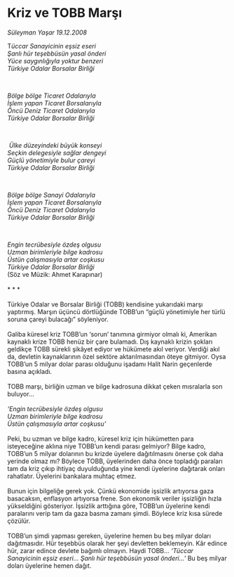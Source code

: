 # Kriz ve TOBB Marşı

*Süleyman Yaşar 19.12.2008*

<div class="taraf_structure_2col_1zq">
<div class="margen_n">



 <p></p><p>T<i>üccar Sanayicinin eşsiz eseri</i> <i><br/>Şanlı hür teşebbüsün yasal önderi</i> <i><br/>Yüce saygınlığıyla yoktur benzeri </i><i><br/>Türkiye Odalar Borsalar Birliği</i> <i> </i> <i><br/></i></p><br/>
<p><i>Bölge bölge Ticaret Odalarıyla</i> <i><br/>İşlem yapan Ticaret Borsalarıyla </i><i><br/>Öncü Deniz Ticaret Odalarıyla </i><i><br/>Türkiye Odalar Borsalar Birliği</i> <i><br/></i></p><br/>
<p> <i>Ülke düzeyindeki büyük konseyi</i> <i><br/>Seçkin delegesiyle sağlar dengeyi </i><i><br/>Güçlü yönetimiyle bulur çareyi </i><i><br/>Türkiye Odalar Borsalar Birliği</i> <i> </i> <i><br/></i></p><br/>
<p><i>Bölge bölge Sanayi Odalarıyla</i> <i><br/>İşlem yapan Ticaret Borsalarıyla </i><i><br/>Öncü Deniz Ticaret Odalarıyla </i><i><br/>Türkiye Odalar Borsalar Birliği</i> <i> </i> <i><br/></i></p><br/>
<p align="left"><i>Engin tecrübesiyle özdeş olgusu</i> <i><br/>Uzman birimleriyle bilge kadrosu </i><i><br/>Üstün çalışmasıyla artar coşkusu</i> <i><br/>Türkiye Odalar Borsalar Birliği</i> <br/>(Söz ve Müzik: Ahmet Karapınar)   <br/><br/>* * *   <br/><br/>Türkiye Odalar ve Borsalar Birliği (TOBB) kendisine yukarıdaki marşı yaptırmış. Marşın üçüncü dörtlüğünde TOBB’un “güçlü yönetimiyle her türlü soruna çareyi bulacağı” söyleniyor. <br/><br/>Galiba küresel kriz TOBB’un ‘sorun’ tanımına girmiyor olmalı ki, Amerikan kaynaklı krize TOBB henüz bir çare bulamadı. Dış kaynaklı krizin şokları geldikçe TOBB sürekli şikâyet ediyor ve hükümete akıl veriyor. Verdiği akıl da, devletin kaynaklarının özel sektöre aktarılmasından öteye gitmiyor. Oysa TOBB’un 5 milyar dolar parası olduğunu işadamı Halit Narin geçenlerde basına açıkladı. <br/><br/>TOBB marşı, birliğin uzman ve bilge kadrosuna dikkat çeken mısralarla son buluyor... <i><br/><br/>‘Engin tecrübesiyle özdeş olgusu</i> <i><br/>Uzman birimleriyle bilge kadrosu </i><i><br/>Üstün çalışmasıyla artar coşkusu’</i> <br/><br/>Peki, bu uzman ve bilge kadro, küresel kriz için hükümetten para isteyeceğine aklına niye TOBB’un kendi parası gelmiyor? Bilge kadro, TOBB’un 5 milyar dolarının bu krizde üyelere dağıtılmasını önerse çok daha yerinde olmaz mı? Böylece TOBB, üyelerinden daha önce topladığı paraları tam da kriz çıkıp ihtiyaç duyulduğunda yine kendi üyelerine dağıtarak onları rahatlatır. Üyelerini bankalara muhtaç etmez. <br/><br/>Bunun için bilgeliğe gerek yok. Çünkü ekonomide işsizlik artıyorsa gaza basacaksın, enflasyon artıyorsa frene. Son ekonomik veriler işsizliğin hızla yükseldiğini gösteriyor. İşsizlik arttığına göre, TOBB’un üyelerine kendi paralarını verip tam da gaza basma zamanı şimdi. Böylece kriz kısa sürede çözülür. <br/><br/>TOBB’un şimdi yapması gereken, üyelerine hemen bu beş milyar doları dağıtmasıdır. Hür teşebbüs olarak her şeyi devletten beklemeyin. Kâr edince hür, zarar edince devlete bağımlı olmayın. Haydi TOBB... <i>‘Tüccar Sanayicinin eşsiz eseri... Şanlı hür teşebbüsün yasal önderi...’</i> Bu beş milyar doları üyelerine hemen dağıt.  </p>
<br/>
<br/>
<br/>



<br/>


<div id="taraf_not">
</div>

</div>


</div>
